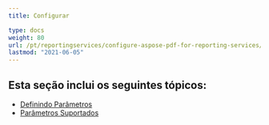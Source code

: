 ```yaml
---
title: Configurar

type: docs
weight: 80
url: /pt/reportingservices/configure-aspose-pdf-for-reporting-services/
lastmod: "2021-06-05"
---
```


## Esta seção inclui os seguintes tópicos:

- [Definindo Parâmetros](/pdf/pt/reportingservices/setting-parameters/)
- [Parâmetros Suportados](/pdf/pt/reportingservices/supported-parameters/)